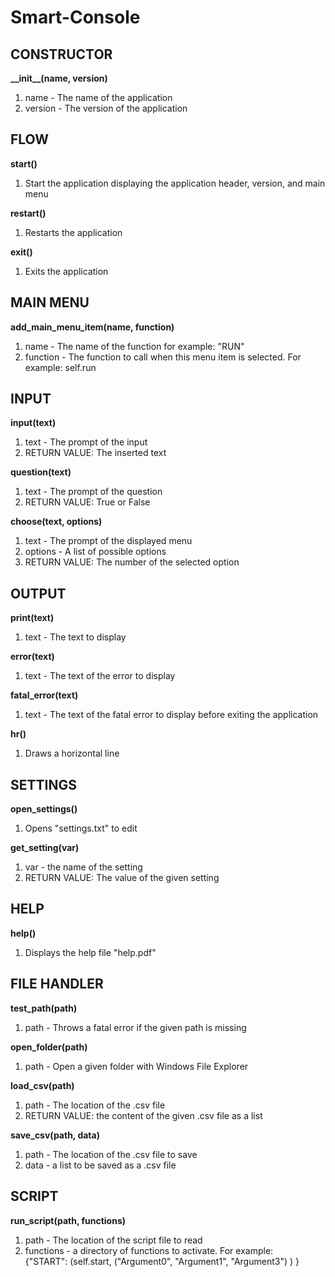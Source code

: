 <h1>Smart-Console</h1>
<h2>CONSTRUCTOR</h2>
<b>__init__(name, version)</b>
<ol>
  <li>name - The name of the application</li>
  <li>version - The version of the application</li>
</ol>
<h2>FLOW</h2>
<b>start()</b>
<ol>
  <li>Start the application displaying the application header, version, and main menu</li>
</ol>
<b>restart()</b>
<ol>
  <li>Restarts the application</li>
</ol>
<b>exit()</b>
<ol>
  <li>Exits the application</li>
</ol>
<h2>MAIN MENU</h2>
<b>add_main_menu_item(name, function)</b>
<ol>
  <li>name - The name of the function for example: "RUN"</li>
  <li>function - The function to call when this menu item is selected. For example: self.run</li>
</ol>
<h2>INPUT</h2>
<b>input(text)</b>
<ol>
  <li>text - The prompt of the input</li>
  <li>RETURN VALUE: The inserted text</li>
</ol>
<b>question(text)</b>
<ol>
  <li>text - The prompt of the question</li>
  <li>RETURN VALUE: True or False</li>
</ol>
<b>choose(text, options)</b>
<ol>
  <li>text - The prompt of the displayed menu</li>
  <li>options - A list of possible options</li>
  <li>RETURN VALUE: The number of the selected option</li>
</ol>
<h2>OUTPUT</h2>
<b>print(text)</b>
<ol>
  <li>text - The text to display</li>
</ol>
<b>error(text)</b>
<ol>
  <li>text - The text of the error to display</li>
</ol>
<b>fatal_error(text)</b>
<ol>
  <li>text - The text of the fatal error to display before exiting the application</li>
</ol>
<b>hr()</b>
<ol>
  <li>Draws a horizontal line</li>
</ol>
<h2>SETTINGS</h2>
<b>open_settings()</b>
<ol>
  <li>Opens "settings.txt" to edit</li>
</ol>
<b>get_setting(var)</b>
<ol>
  <li>var - the name of the setting</li>
  <li>RETURN VALUE: The value of the given setting</li>
</ol>
<h2>HELP</h2>
<b>help()</b>
<ol>
  <li>Displays the help file "help.pdf"</li>
</ol>
<h2>FILE HANDLER</h2>
<b>test_path(path)</b>
<ol>
  <li>path - Throws a fatal error if the given path is missing</li>
</ol>
<b>open_folder(path)</b>
<ol>
  <li>path - Open a given folder with Windows File Explorer</li>
</ol>
<b>load_csv(path)</b>
<ol>
  <li>path - The location of the .csv file</li>
  <li>RETURN VALUE: the content of the given .csv file as a list</li>
</ol>
<b>save_csv(path, data)</b>
<ol>
  <li>path - The location of the .csv file to save</li>
  <li>data - a list to be saved as a .csv file</li>
</ol>
<h2>SCRIPT</h2>
<b>run_script(path, functions)</b>
<ol>
  <li>path - The location of the script file to read</li>
  <li>functions - a directory of functions to activate. For example:<br>{"START": (self.start, ("Argument0", "Argument1", "Argument3") ) }</li>
</ol>
